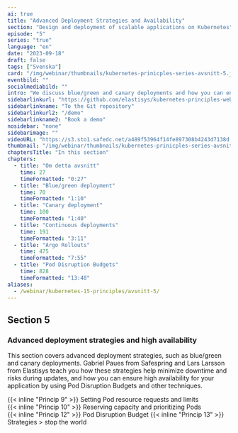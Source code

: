 ```yaml
---
ai: true
title: "Advanced Deployment Strategies and Availability"
section: "Design and deployment of scalable applications on Kubernetes"
episode: "5"
series: "true"
language: "en"
date: "2023-09-18"
draft: false
tags: ["Svenska"]
card: "/img/webinar/thumbnails/kubernetes-prinicples-series-avsnitt-5.jpeg"
eventbild: ""
socialmediabild: ""
intro: "We discuss blue/green and canary deployments and how you can ensure high availability by using Pod Disruption Budgets."
sidebarlinkurl: "https://github.com/elastisys/kubernetes-principles-webinar-series"
sidebarlinkname: "To the Git repository"
sidebarlinkurl2: "/demo"
sidebarlinkname2: "Book a demo"
nosidebar: "none"
sidebarimage: ""
videoURL: "https://s3.sto1.safedc.net/a489f53964f14fe897308b4243d7138d:processedvideos/safespring-elastisys_webcast_episode_5/master.m3u8"
thumbnail: "/img/webinar/thumbnails/kubernetes-prinicples-series-avsnitt-5.jpeg"
chaptersTitle: "In this section"
chapters:
  - title: "Om detta avsnitt"
    time: 27
    timeFormatted: "0:27"
  - title: "Blue/green deployment"
    time: 70
    timeFormatted: "1:10"
  - title: "Canary deployment"
    time: 100
    timeFormatted: "1:40"
  - title: "Continuous deployments"
    time: 191
    timeFormatted: "3:11"
  - title: "Argo Rollouts"
    time: 475
    timeFormatted: "7:55"
  - title: "Pod Disruption Budgets"
    time: 828
    timeFormatted: "13:48"
aliases:
  - /webinar/kubernetes-15-principles/avsnitt-5/
---
```

## Section 5

### Advanced deployment strategies and high availability

This section covers advanced deployment strategies, such as blue/green and canary deployments. Gabriel Paues from Safespring and Lars Larsson from Elastisys teach you how these strategies help minimize downtime and risks during updates, and how you can ensure high availability for your application by using Pod Disruption Budgets and other techniques.

{{< inline "Princip 9" >}} Setting Pod resource requests and limits  
{{< inline "Princip 10" >}} Reserving capacity and prioritizing Pods  
{{< inline "Princip 12" >}} Pod Disruption Budget
{{< inline "Princip 13" >}} Strategies > stop the world